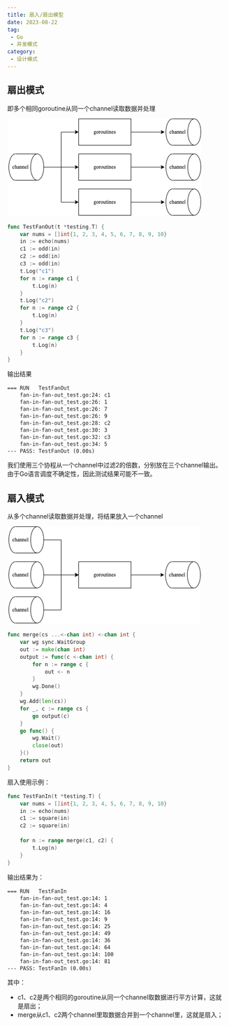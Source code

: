 ```yaml
---
title: 扇入/扇出模型
date: 2023-08-22
tag:
 - Go
 - 并发模式
category:
 - 设计模式
---
```



## 扇出模式

即多个相同goroutine从同一个channel读取数据并处理

![fan-out](../images/fan-out.png)

```go
func TestFanOut(t *testing.T) {
	var nums = []int{1, 2, 3, 4, 5, 6, 7, 8, 9, 10}
	in := echo(nums)
	c1 := odd(in)
	c2 := odd(in)
	c3 := odd(in)
	t.Log("c1")
	for n := range c1 {
		t.Log(n)
	}
	t.Log("c2")
	for n := range c2 {
		t.Log(n)
	}
	t.Log("c3")
	for n := range c3 {
		t.Log(n)
	}
}
```

输出结果

```text
=== RUN   TestFanOut
    fan-in-fan-out_test.go:24: c1
    fan-in-fan-out_test.go:26: 1
    fan-in-fan-out_test.go:26: 7
    fan-in-fan-out_test.go:26: 9
    fan-in-fan-out_test.go:28: c2
    fan-in-fan-out_test.go:30: 3
    fan-in-fan-out_test.go:32: c3
    fan-in-fan-out_test.go:34: 5
--- PASS: TestFanOut (0.00s)
```

我们使用三个协程从一个channel中过滤2的倍数，分别放在三个channel输出。由于Go语言调度不确定性，因此测试结果可能不一致。

## 扇入模式

从多个channel读取数据并处理，将结果放入一个channel

![fan-in](../images/fan-in.png)

```go
func merge(cs ...<-chan int) <-chan int {
	var wg sync.WaitGroup
	out := make(chan int)
	output := func(c <-chan int) {
		for n := range c {
			out <- n
		}
		wg.Done()
	}
	wg.Add(len(cs))
	for _, c := range cs {
		go output(c)
	}
	go func() {
		wg.Wait()
		close(out)
	}()
	return out
}
```

扇入使用示例：

```go
func TestFanIn(t *testing.T) {
	var nums = []int{1, 2, 3, 4, 5, 6, 7, 8, 9, 10}
	in := echo(nums)
	c1 := square(in)
	c2 := square(in)

	for n := range merge(c1, c2) {
		t.Log(n)
	}
}
```

输出结果为：

```text
=== RUN   TestFanIn
    fan-in-fan-out_test.go:14: 1
    fan-in-fan-out_test.go:14: 4
    fan-in-fan-out_test.go:14: 16
    fan-in-fan-out_test.go:14: 9
    fan-in-fan-out_test.go:14: 25
    fan-in-fan-out_test.go:14: 49
    fan-in-fan-out_test.go:14: 36
    fan-in-fan-out_test.go:14: 64
    fan-in-fan-out_test.go:14: 100
    fan-in-fan-out_test.go:14: 81
--- PASS: TestFanIn (0.00s)
```

其中：

- c1、c2是两个相同的goroutine从同一个channel取数据进行平方计算，这就是扇出；
- merge从c1、c2两个channel里取数据合并到一个channel里，这就是扇入；
  